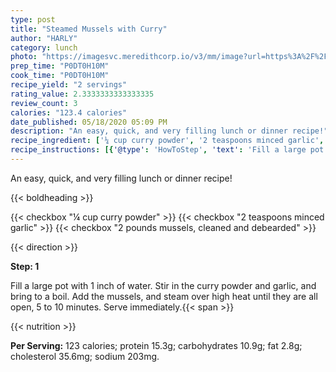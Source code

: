 ```yaml
---
type: post
title: "Steamed Mussels with Curry"
author: "HARLY"
category: lunch
photo: "https://imagesvc.meredithcorp.io/v3/mm/image?url=https%3A%2F%2Fimages.media-allrecipes.com%2Fuserphotos%2F7048875.jpg"
prep_time: "P0DT0H10M"
cook_time: "P0DT0H10M"
recipe_yield: "2 servings"
rating_value: 2.3333333333333335
review_count: 3
calories: "123.4 calories"
date_published: 05/18/2020 05:09 PM
description: "An easy, quick, and very filling lunch or dinner recipe!"
recipe_ingredient: ['¼ cup curry powder', '2 teaspoons minced garlic', '2 pounds mussels, cleaned and debearded']
recipe_instructions: [{'@type': 'HowToStep', 'text': 'Fill a large pot with 1 inch of water. Stir in the curry powder and garlic, and bring to a boil. Add the mussels, and steam over high heat until they are all open, 5 to 10 minutes. Serve immediately.\n'}]
---
```


An easy, quick, and very filling lunch or dinner recipe! 

{{< boldheading >}}

{{< checkbox "¼ cup curry powder" >}}
{{< checkbox "2 teaspoons minced garlic" >}}
{{< checkbox "2 pounds mussels, cleaned and debearded" >}}


{{< direction >}}

**Step: 1**

Fill a large pot with 1 inch of water. Stir in the curry powder and garlic, and bring to a boil. Add the mussels, and steam over high heat until they are all open, 5 to 10 minutes. Serve immediately.{{< span >}}

{{< nutrition >}}

**Per Serving:** 123 calories; protein 15.3g; carbohydrates 10.9g; fat 2.8g; cholesterol 35.6mg; sodium 203mg.
